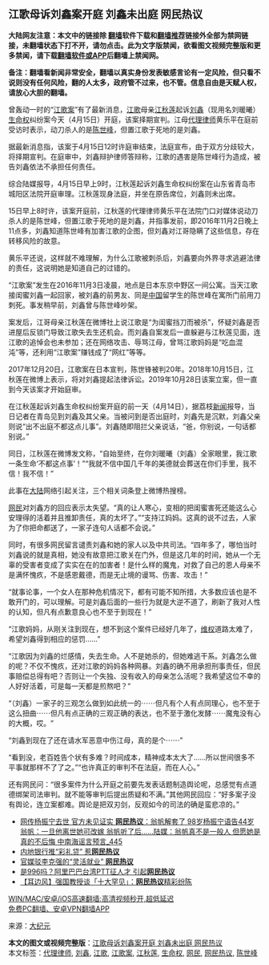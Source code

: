  <h2>江歌母诉刘鑫案开庭 刘鑫未出庭 网民热议</h2> <p class="notice"><b>大陆网友注意：本文中的链接除 <a href="https://github.com/bannedbook/fanqiang" >翻墙</a>软件下载和<a href="https://github.com/killgcd/justmysocks/blob/master/README.md">翻墙推荐</a>链接外全部为禁网链接，未翻墙状态下打不开，请勿点击。此为文字版禁闻，欲看图文视频完整版和更多禁闻，请下载<a href="https://github.com/bannedbook/fanqiang">翻墙软件或APP</a>后翻墙上禁闻网。</p><p>备注：翻墙看新闻非常安全，翻墙以真实身份发表敏感言论有一定风险，但只看不说则没有任何风险，翻的人太多，政府管不过来，也不管。信息自由是天赋人权，请放心大胆的翻墙。</b></p>  <div class="entry"> <p>曾轰动一时的“<a href="https://www.bannedbook.org/bnews/tag/%e6%b1%9f%e6%ad%8c%e6%a1%88/" class="st_tag internal_tag" rel="tag" title="标签 江歌案 下的日志">江歌案</a>”有了最新消息，<a href="https://www.bannedbook.org/bnews/tag/%E6%B1%9F%E6%AD%8C/" class="st_tag internal_tag" rel="tag" title="标签 江歌 下的日志">江歌</a>母亲<a href="https://www.bannedbook.org/bnews/tag/%E6%B1%9F%E7%A7%8B%E8%8E%B2/" class="st_tag internal_tag" rel="tag" title="标签 江秋莲 下的日志">江秋莲</a>起诉<a href="https://www.bannedbook.org/bnews/tag/%e5%88%98%e9%91%ab/" class="st_tag internal_tag" rel="tag" title="标签 刘鑫 下的日志">刘鑫</a>（现用名刘暖曦）<a href="https://www.bannedbook.org/bnews/tag/%E7%94%9F%E5%91%BD%E6%9D%83/" class="st_tag internal_tag" rel="tag" title="标签 生命权 下的日志">生命权</a>纠纷案今天（4月15日）开庭，该案择期宣判。江母<a href="https://www.bannedbook.org/bnews/tag/%e4%bb%a3%e7%90%86%e5%be%8b%e5%b8%88/" class="st_tag internal_tag" rel="tag" title="标签 代理律师 下的日志">代理律师</a>黄乐平在庭前受访时表示，动刀杀人的是<a href="https://www.bannedbook.org/bnews/tag/%E9%99%88%E4%B8%96%E5%B3%B0/" class="st_tag internal_tag" rel="tag" title="标签 陈世峰 下的日志">陈世峰</a>，但置江歌于死地的是刘鑫。</p> <p>据最新消息指，该案于4月15日12时许庭审结束，法庭宣布，由于双方分歧较大，将择期宣判。在庭审中，刘鑫辩护律师答辩称，江歌的遇害是陈世峰行为造成，被告刘鑫依法不承担任何责任。</p> <p>综合陆媒报导，4月15日早上9时，江秋莲起诉刘鑫生命权纠纷案在山东省青岛市城阳区法院开庭审理。江秋莲现身法庭，并坐在原告席位，刘鑫则未出席。</p> <p>15日早上8时许，该案开庭前，江秋莲的代理律师黄乐平在法院门口对媒体说动刀杀人的是陈世峰，但置江歌于死地的是刘鑫，并指事发前，即2016年11月2日晚上11点多，刘鑫知道陈世峰有加害江歌的企图，但刘鑫对江哥隐瞒了这些信息，存在转移风险的故意。</p> <p>黄乐平还说，这样就不难理解，为什么江歌被刺杀后，刘鑫要向外界寻求逃避法律的责任，这说明她是知道自己的过错的。</p>  <p>“江歌案”发生在2016年11月3日凌晨，地点是日本东京中野区一间公寓。当天江歌接闺蜜刘鑫一起回家，被刘鑫的前男友、同是<span class='wp_keywordlink_affiliate'><a href="https://www.bannedbook.org/" title="中国" target="_blank">中国</a></span>留学生的陈世峰在寓所门前用刀刺死。事发稍早前，刘鑫曾与陈世峰吵架。</p> <p>案发后，江哥母亲江秋莲在微博社上说江歌是“为闺蜜挡刀而被杀”，怀疑刘鑫是否进屋后反锁门导致江歌失去生还机会。而刘鑫自案发后一直躲避与江秋莲见面，连江歌的追悼会也未参加；还在网络攻击、辱骂江母，曾骂江歌妈妈是“吃血混沌”等，还利用“江歌案”赚钱成了“网红”等等。</p> <p>2017年12月20日，江歌案在日本宣判，陈世锋被判20年。2018年10月15日，江秋莲在微博上表示，将对刘鑫提起法律诉讼。2019年10月28日该案立案，但一直到今天该案才开始庭审。</p> <p>在江秋莲起诉刘鑫生命权纠纷案开庭的前一天（4月14日），据荔枝<span class='wp_keywordlink_affiliate'><a href="https://www.bannedbook.org/" title="新闻">新闻</a></span>报导，当日记者在青岛见到刘鑫及其父亲。当被问到是否出庭时，刘鑫先是沉默，刘鑫父亲则说“出不出庭不都这点儿事”。刘鑫随即阻拦父亲说话，“爸，你别说，一句话都别说。”</p> <p>同日，江秋莲在微博发文称，“自始至终，在你刘暖曦（刘鑫）全家眼里，我江歌一条生命‘不都这点事’！”“我就不信中国几千年的美德就会葬送在你们手里，我不信！我不信！”</p>  <p>此事在<span class='wp_keywordlink_affiliate'><a href="https://www.bannedbook.org/" title="大陆" target="_blank">大陆</a></span>网络引起关注，三个相关词条登上微博热搜榜。</p> <p><a href="https://www.bannedbook.org/bnews/tag/%e7%bd%91%e6%b0%91/" class="st_tag internal_tag" rel="tag" title="标签 网民 下的日志">网民</a>对刘鑫方的回应表示太失望。“真的让人寒心，变相的把闺蜜害死还能这么心安理得的活着并且推卸责任，真的太坏了。”“支持江妈妈。这真的说不过去，人家为了你把命都送了，一家子连句人话都不会说。”</p> <p>同时，有很多网民留言谴责刘鑫和她的家人以及中共司法。“四年多了，哪怕当时刘鑫说的就是真相，她没有故意把江歌关在门外，但是这几年的时间，她从一个无辜的受害者变成了实实在在的加害者！是什么样的魔鬼，对救了自己的恩人母亲不是满怀愧疚，不是感恩戴德，而是无止境的谩骂、伤害、攻击！”</p> <p>“就事论事，一个女人在那种危机情况下，都有可能不知所措，大多数应该也是不敢开门的，可以理解。可是刘鑫后面的一些行为就是大逆不道了，刷新了我对人性的认知，但凡有点歉意良心也不至于到现在！”</p> <p>“江歌妈妈，从刚关注到现在，想不到这个案件已经好几年了，<span class='wp_keywordlink_affiliate'><a href="https://www.bannedbook.org/bnews/weiquan/" title="维权" target="_blank">维权</a></span>道路太难了，希望刘鑫得到相应的惩罚……”</p>  <p>“江歌因为刘鑫的烂感情，失去生命。人不是她杀的，但她难逃干系。刘鑫怎么做的呢？不仅不愧疚，还对江歌的妈妈各种网暴。刘鑫的确不用承担刑事责任，但民事赔偿总得有吧？否则让一个失独、没有收入的母亲怎么活呢？我希望这位不幸的人好好活着，可是每一天都是煎熬吧？​”</p> <p>“（刘鑫）一家子的三观怎么做到如此统一的⋯⋯但凡有个人有点同理心，也不至于这么扭曲⋯⋯但凡有点正确的三观正确的表达，也不至于激化发酵⋯⋯魔鬼没有心的大概，哎。​”</p> <p>“刘鑫到现在了还在请水军恶意中伤江母，真的是个⋯⋯​”</p> <p>“看到没，老百姓告个状有多难？时间成本，精神成本太大了……所以世间很多不平事就那样不了了之。”“也许真正的审判不在法庭，而在人心。”​</p> <p>还有网民问：“很多案件为什么开庭之前要先发表话题制造舆论呢，总感觉有点道德绑架司法审判。就不能等审判后提出质疑和不满。”其他网民回应：“好多案子没有舆论，连立案都难。舆论是把双刃剑，反观如今的司法的确是蛮悲凉的。”</p>  <ul class='op-related-articles' title='相关阅读'> <li><a href='https://www.bannedbook.org/bnews/comments/20210320/1508637.html' target='_blank'>网传杨振宁去世 官方未见证实 <b>网民热议</b>：翁帆解套了 98岁杨振宁语告44岁翁帆：一旦他离世她可改嫁 翁帆听了后……陆媒：翁帆真不是一般人 但愿她是真的不后悔 中南海谣言预言_445</a></li> <li><a href='https://www.bannedbook.org/bnews/cbnews/20210317/1506837.html' target='_blank'>内地银行推“彩礼贷” 惹<b>网民热议</b></a></li> <li><a href='https://www.bannedbook.org/bnews/cnnews/20210315/1505115.html' target='_blank'>官媒驳李克强的“灵活就业” <b>网民热议</b></a></li> <li><a href='https://www.bannedbook.org/bnews/finance/20210310/1502186.html' target='_blank'>是996吗？阿里巴巴台湾PTT征人才 引起<b>网民热议</b></a></li> <li><a href='https://www.bannedbook.org/bnews/headline/20210209/1484389.html' target='_blank'>【耳边风】强国教授谈「十大罕见」：<b>网民热议</b>精彩纷陈</a></li> </ul> <p class="texttj"> <a href="https://github.com/bannedbook/fanqiang/wiki/V2ray%E6%9C%BA%E5%9C%BA" target="_blank">WIN/MAC/安卓/iOS高速翻墙:高清视频秒开,超低延迟</a><br/> <a href="https://github.com/bannedbook/fanqiang/wiki/%E7%A6%81%E9%97%BB%E7%BD%91%E5%AE%89%E5%8D%93%E7%BF%BB%E5%A2%99%E6%96%B0%E9%97%BBAPP" target="_blank">免费PC翻墙、安卓VPN翻墙APP</a></p><p> 来源：<span class='wp_keywordlink_affiliate'><a href="http://www.epochtimes.com/" title="大纪元" target="_blank">大纪元</a></span> </p><a name='sharetosocial'></a>       <div><b>本文的图文或视频完整版</b>：<a href='https://www.bannedbook.org/bnews/cbnews/20210415/1526897.html'>江歌母诉刘鑫案开庭 刘鑫未出庭 网民热议</a></div>  </div><!--END ENTRY--> <div class="postfooter"> <div>本文标签：<a href="https://www.bannedbook.org/bnews/tag/%e4%bb%a3%e7%90%86%e5%be%8b%e5%b8%88/" rel="tag">代理律师</a>, <a href="https://www.bannedbook.org/bnews/tag/%e5%88%98%e9%91%ab/" rel="tag">刘鑫</a>, <a href="https://www.bannedbook.org/bnews/tag/%E6%B1%9F%E6%AD%8C/" rel="tag">江歌</a>, <a href="https://www.bannedbook.org/bnews/tag/%e6%b1%9f%e6%ad%8c%e6%a1%88/" rel="tag">江歌案</a>, <a href="https://www.bannedbook.org/bnews/tag/%E6%B1%9F%E7%A7%8B%E8%8E%B2/" rel="tag">江秋莲</a>, <a href="https://www.bannedbook.org/bnews/tag/%E7%94%9F%E5%91%BD%E6%9D%83/" rel="tag">生命权</a>, <a href="https://www.bannedbook.org/bnews/tag/%e7%bd%91%e6%b0%91/" rel="tag">网民</a>, <a href="https://www.bannedbook.org/bnews/tag/%E7%BD%91%E6%B0%91%E7%83%AD%E8%AE%AE/" rel="tag">网民热议</a>, <a href="https://www.bannedbook.org/bnews/tag/%E9%99%88%E4%B8%96%E5%B3%B0/" rel="tag">陈世峰</a></div>  </div><!--END POSTFOOTER--> 